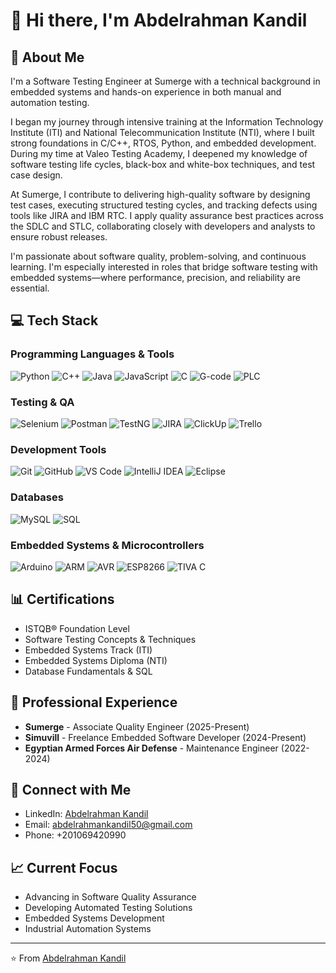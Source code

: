 # 👋 Hi there, I'm Abdelrahman Kandil

## 🚀 About Me
I'm a Software Testing Engineer at Sumerge with a technical background in embedded systems and hands-on experience in both manual and automation testing.

I began my journey through intensive training at the Information Technology Institute (ITI) and National Telecommunication Institute (NTI), where I built strong foundations in C/C++, RTOS, Python, and embedded development. During my time at Valeo Testing Academy, I deepened my knowledge of software testing life cycles, black-box and white-box techniques, and test case design.

At Sumerge, I contribute to delivering high-quality software by designing test cases, executing structured testing cycles, and tracking defects using tools like JIRA and IBM RTC. I apply quality assurance best practices across the SDLC and STLC, collaborating closely with developers and analysts to ensure robust releases.

I'm passionate about software quality, problem-solving, and continuous learning. I'm especially interested in roles that bridge software testing with embedded systems—where performance, precision, and reliability are essential.

## 💻 Tech Stack

### Programming Languages & Tools
![Python](https://img.shields.io/badge/Python-3776AB?style=for-the-badge&logo=python&logoColor=white)
![C++](https://img.shields.io/badge/C++-00599C?style=for-the-badge&logo=c%2B%2B&logoColor=white)
![Java](https://img.shields.io/badge/Java-ED8B00?style=for-the-badge&logo=openjdk&logoColor=white)
![JavaScript](https://img.shields.io/badge/JavaScript-F7DF1E?style=for-the-badge&logo=javascript&logoColor=black)
![C](https://img.shields.io/badge/C-00599C?style=for-the-badge&logo=c&logoColor=white)
![G-code](https://img.shields.io/badge/G--code-FF4088?style=for-the-badge&logo=code&logoColor=white)
![PLC](https://img.shields.io/badge/PLC-FF0000?style=for-the-badge&logo=plc&logoColor=white)

### Testing & QA
![Selenium](https://img.shields.io/badge/Selenium-43B02A?style=for-the-badge&logo=selenium&logoColor=white)
![Postman](https://img.shields.io/badge/Postman-FF6C37?style=for-the-badge&logo=postman&logoColor=white)
![TestNG](https://img.shields.io/badge/TestNG-007ACC?style=for-the-badge&logo=testing-library&logoColor=white)
![JIRA](https://img.shields.io/badge/Jira-0052CC?style=for-the-badge&logo=jira&logoColor=white)
![ClickUp](https://img.shields.io/badge/ClickUp-7B68EE?style=for-the-badge&logo=clickup&logoColor=white)
![Trello](https://img.shields.io/badge/Trello-0079BF?style=for-the-badge&logo=trello&logoColor=white)

### Development Tools
![Git](https://img.shields.io/badge/Git-F05032?style=for-the-badge&logo=git&logoColor=white)
![GitHub](https://img.shields.io/badge/GitHub-181717?style=for-the-badge&logo=github&logoColor=white)
![VS Code](https://img.shields.io/badge/VS_Code-007ACC?style=for-the-badge&logo=visual-studio-code&logoColor=white)
![IntelliJ IDEA](https://img.shields.io/badge/IntelliJ_IDEA-000000?style=for-the-badge&logo=intellij-idea&logoColor=white)
![Eclipse](https://img.shields.io/badge/Eclipse-2C2255?style=for-the-badge&logo=eclipse&logoColor=white)

### Databases
![MySQL](https://img.shields.io/badge/MySQL-4479A1?style=for-the-badge&logo=mysql&logoColor=white)
![SQL](https://img.shields.io/badge/SQL-4479A1?style=for-the-badge&logo=postgresql&logoColor=white)

### Embedded Systems & Microcontrollers
![Arduino](https://img.shields.io/badge/Arduino-00979D?style=for-the-badge&logo=arduino&logoColor=white)
![ARM](https://img.shields.io/badge/ARM-0091BD?style=for-the-badge&logo=arm&logoColor=white)
![AVR](https://img.shields.io/badge/AVR-00979D?style=for-the-badge&logo=atmel&logoColor=white)
![ESP8266](https://img.shields.io/badge/ESP8266-E7352C?style=for-the-badge&logo=espressif&logoColor=white)
![TIVA C](https://img.shields.io/badge/TIVA_C-FF0000?style=for-the-badge&logo=texas-instruments&logoColor=white)

## 📊 Certifications
- ISTQB® Foundation Level
- Software Testing Concepts & Techniques
- Embedded Systems Track (ITI)
- Embedded Systems Diploma (NTI)
- Database Fundamentals & SQL

## 🌟 Professional Experience
- **Sumerge** - Associate Quality Engineer (2025-Present)
- **Simuvill** - Freelance Embedded Software Developer (2024-Present)
- **Egyptian Armed Forces Air Defense** - Maintenance Engineer (2022-2024)

## 🔗 Connect with Me
- LinkedIn: [Abdelrahman Kandil](https://linkedin.com/in/abdulrahman-kandil/)
- Email: abdelrahmankandil50@gmail.com
- Phone: +201069420990

## 📈 Current Focus
- Advancing in Software Quality Assurance
- Developing Automated Testing Solutions
- Embedded Systems Development
- Industrial Automation Systems

---
⭐️ From [Abdelrahman Kandil](https://github.com/AbdelrahmanKandil) 
